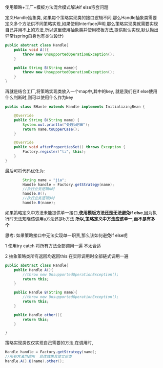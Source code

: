 使用策略+工厂+模板方法混合模式解决if else嵌套问题

定义Handle抽象类, 如果每个策略实现类的接口逻辑不同,那么Handle抽象类需要定义多个方法供不同策略实现,如果使用Interface声明,那么策略实现类就需要实现
自己并用不上的方法,所以这里使用抽象类并使用模板方法,提供默认实现,默认抛出异常(spring自身也有类似设计)

```java
public abstract class Handle{
    public void A(){
        throw new UnsupportedOperationException();
    }

    public String B(String name){
        throw new UnsupportedOperationException();
    }
}
```
再就是结合工厂,将策略实现类放入一个map中,其中的key, 就是我们在if else使用什么判断时,则可以使用什么作为key
```java
public class BHanle extends Handle implements InitializingBean {

    @Override
    public String B(String name) {
        System.out.println("处理b逻辑");
        return name.toUpperCase();
    }

    @Override
    public void afterPropertiesSet() throws Exception {
        Factory.register("li", this);
    }
}
```
最后可将代码优化为:
```java
        String name = "jia";
        Handle handle = Factory.getStrategy(name);
        //执行业务逻辑A时
        handle.A();
        //执行业务逻辑B时
        handle.B(name);
```
如果策略定义中方法未能提供单一接口,**使用模板方法还是无法避免if else**,因为执行时无法知晓该调用a方法还是b方法
**所以,策略定义中方法应该单一,而不是有多个**

思考: 如果策略接口中无法实现单一职责,那么该如何避免if else呢

1 使用try catch 将所有方法全部调用一遍 不太合适

2 抽象策略类所有返回均返回this 在实际调用时全部链式调用一遍

```java
public abstract class Handle{
    public Handle A(){
        //throw new UnsupportedOperationException();
        return this;
    }

    public Handle B(String name){
        //throw new UnsupportedOperationException();
        return this;
    }

    public Handle other(){
        return this;
    }

}
```

策略实现类仅仅实现自己需要的方法,在调用时,

```java
Handle handle = Factory.getStrategy(name);
//所有方法均调用  具体效果具体实现类
handle.A().B(name).other();
```
